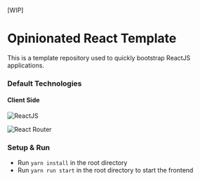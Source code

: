 [WIP]

# Opinionated React Template

This is a template repository used to quickly bootstrap ReactJS applications.

### Default Technologies

#### Client Side

![ReactJS](https://img.shields.io/badge/Framework-React%20JS-lightblue)

![React Router](https://img.shields.io/badge/Routing-react--router-orange)

### Setup & Run

- Run `yarn install` in the root directory
- Run `yarn run start` in the root directory to start the frontend
